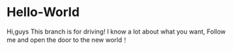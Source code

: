 # Hello-World

Hi,guys
This branch is for driving!
I know a lot about what you want,
Follow me and open the door to the new world！

